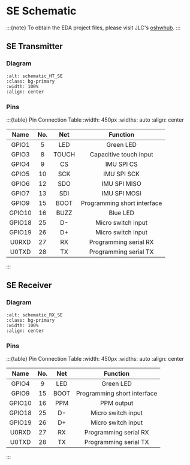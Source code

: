 # SE Schematic

:::{note}
To obtain the EDA project files, please visit JLC's [oshwhub](https://oshwhub.com/nineday/headtracker_esp32-se-ban-wu-xian-tou-zhui).
:::

## SE Transmitter

### Diagram

```{image} ../../_static/schematic_HT_SE.png
:alt: schematic_HT_SE
:class: bg-primary
:width: 100%
:align: center
```

### Pins

:::{table} Pin Connection Table
:width: 450px
:widths: auto
:align: center

| Name    | No. | Net    | Function                |
| :---:   | :---: | :---: | :---:                  |
| GPIO1   | 5   | LED    | Green LED               |
| GPIO3   | 8   | TOUCH  | Capacitive touch input  |
| GPIO4   | 9   | CS     | IMU SPI CS              |
| GPIO5   | 10  | SCK    | IMU SPI SCK             |
| GPIO6   | 12  | SDO    | IMU SPI MISO            |
| GPIO7   | 13  | SDI    | IMU SPI MOSI            |
| GPIO9   | 15  | BOOT   | Programming short interface |
| GPIO10  | 16  | BUZZ   | Blue LED                |
| GPIO18  | 25  | D-     | Micro switch input      |
| GPIO19  | 26  | D+     | Micro switch input      |
| U0RXD   | 27  | RX     | Programming serial RX   |
| U0TXD   | 28  | TX     | Programming serial TX   |
:::

## SE Receiver

### Diagram

```{image} ../../_static/schematic_RX_SE.png
:alt: schematic_RX_SE
:class: bg-primary
:width: 100%
:align: center
```

### Pins

:::{table} Pin Connection Table
:width: 450px
:widths: auto
:align: center

| Name    | No. | Net    | Function                |
| :---:   | :---: | :---: | :---:                  |
| GPIO4   | 9   | LED    | Green LED               |
| GPIO9   | 15  | BOOT   | Programming short interface |
| GPIO10  | 16  | PPM    | PPM output              |
| GPIO18  | 25  | D-     | Micro switch input      |
| GPIO19  | 26  | D+     | Micro switch input      |
| U0RXD   | 27  | RX     | Programming serial RX   |
| U0TXD   | 28  | TX     | Programming serial TX   |
:::

